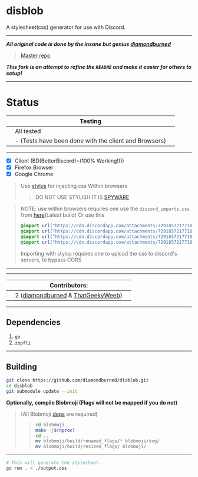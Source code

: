 # disblob
A stylesheet(css) generator for use with Discord.
***
***All original code is done by the insane but genius [diamondburned](https://github.com/diamondburned/)***
> [Master repo](https://github.com/diamondburned/disblob)

***This fork is an attempt to refine the `README` and make it easier for others to setup!***
***
# Status

|  | Testing |  |
|--|--|--|
|  | 		All tested		 |  |
|  |-  (Tests have been done with the client and Browsers)  |  
***
 - [x] Client (BD(BetterBiscord)~(100% Working!)))
 - [x] Firefox Browser 
 - [x] Google Chrome
 > Use [stylus](https://github.com/openstyles/stylus) for injecting css Within browsers
 > > DO NOT USE STYLISH IT IS [SPYWARE](https://robertheaton.com/2018/07/02/stylish-browser-extension-steals-your-internet-history/)
 
 > NOTE: use within browsers requires one use the `discord_imports.css` from [here](https://builds.sr.ht/~diamondburned/job/249530)(Latest build)
 > Or use this
 > ```css
 > @import url("https://cdn.discordapp.com/attachments/729185721771884623/730214842333528134/style_part00.css");
 > @import url("https://cdn.discordapp.com/attachments/729185721771884623/730214847161041026/style_part01.css");
 > @import url("https://cdn.discordapp.com/attachments/729185721771884623/730214851900735570/style_part02.css");
 > @import url("https://cdn.discordapp.com/attachments/729185721771884623/730214854991806464/style_part03.css");
 > ```
 > Importing with stylus requires one to upload the css to discord's servers, to bypass CORS
***
***
|  | Contributors:|  |
|--|--|--|
|  | 		2 ([diamondburned](https://github.com/diamondburned/) & [ThatGeekyWeeb](https://github.com/ThatGeekyWeeb))

***
## Dependencies
  1. `go`
  2. `zopfli`
***
## Building

```sh
git clone https://github.com/diamondburned/disblob.git
cd disblob
git submodule update --init
```
**Optionally, compile Blobmoji (Flags will not be mapped if you do not)**
>(All Blobmoji [deps](https://github.com/C1710/blobmoji/wiki/Build-instructions) are required)
> >```sh
> >cd blobmoji
> >make -j$(nproc)
> >cd ..
> >mv blobmoji/build/renamed_flags/* blobmoji/svg/
> >mv blobmoji/build/resized_flags/ blobmoji/
> >```
***
```sh
# This will generate the stylesheet.
go run . > ./output.css
```
